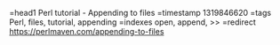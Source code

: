 =head1 Perl tutorial - Appending to files
=timestamp 1319846620
=tags Perl, files, tutorial, appending
=indexes open, append, >>
=redirect https://perlmaven.com/appending-to-files
